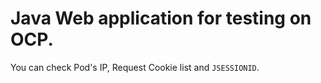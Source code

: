 # Java Web application for testing on OCP.

You can check Pod's IP, Request Cookie list and `JSESSIONID`.
